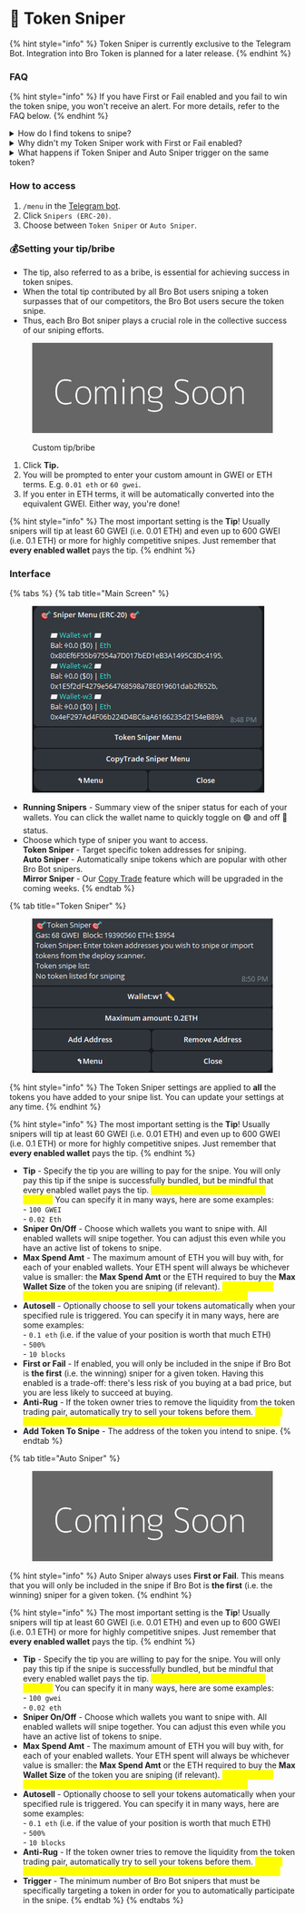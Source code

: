 # 🎯 Token Sniper



{% hint style="info" %}
Token Sniper is currently exclusive to the Telegram Bot. Integration into Bro Token is planned for a later release.
{% endhint %}

### FAQ

{% hint style="info" %}
If you have First or Fail enabled and you fail to win the token snipe, you won't receive an alert. For more details, refer to the FAQ below.
{% endhint %}

<details>

<summary>How do I find tokens to snipe?</summary>

For new users, we recommend utilizing the Auto Sniper feature. This function automatically joins snipes for tokens that are popular among other Bro Bot snipers.

1. &#x20;Alternatively, we highly suggest subscribing to our Token Scanner Channel. This channel sends alerts for any new token deployments. If an alert includes the Method Sniper button, you can click it to conveniently add the token to your snipe list.&#x20;
2. Frequent updates on ongoing snipes from other Bro Bot snipers are also shared on the channel. Simply click Opt-in to effortlessly include the token in your snipe list.

</details>

<details>

<summary>Why didn't my Token Sniper work with First or Fail enabled?</summary>

Several factors could explain why your snipe didn't succeed with First or Fail enabled:

1. For First or Fail to trigger a successful snipe, the combined tip of all Bro Bot snipers must exceed the tip of non-Bro Bot sniper bundles.
2. The token owner might have initiated trading using a private transaction.
3. In rare cases (less than 10%), an Ethereum block may not qualify as an MEV (Miner Extractable Value) block, resulting in no successful sniper bundles.

</details>

<details>

<summary>What happens if Token Sniper and Auto Sniper trigger on the same token?</summary>

In the event of both Token Sniper and Auto Sniper being active, Token Sniper will take precedence, and only one snipe will occur.

</details>

### How to access

1. `/menu` in the [Telegram bot](https://t.me/snipewithbro\_Bot).
2. Click `Snipers (ERC-20)`.
3. Choose between `Token Sniper` or `Auto Sniper`.

### 💰Setting your tip/bribe

* The tip, also referred to as a bribe, is essential for achieving success in token snipes.&#x20;
* When the total tip contributed by all Bro Bot users sniping a token surpasses that of our competitors, the Bro Bot users secure the token snipe.&#x20;
* Thus, each Bro Bot sniper plays a crucial role in the collective success of our sniping efforts.

<figure><img src="../.gitbook/assets/fff&#x26;text=Coming+Soon.png" alt=""><figcaption><p>Custom tip/bribe</p></figcaption></figure>

1. Click **Tip.**
2. You will be prompted to enter your custom amount in GWEI or ETH terms. E.g. `0.01 eth` or `60 gwei`.
3. If you enter in ETH terms, it will be automatically converted into the equivalent GWEI. Either way, you're done!

{% hint style="info" %}
The most important setting is the **Tip**! Usually snipers will tip at least 60 GWEI (i.e. 0.01 ETH) and even up to 600 GWEI (i.e. 0.1 ETH) or more for highly competitive snipes. Just remember that **every enabled wallet** pays the tip.
{% endhint %}

### Interface

{% tabs %}
{% tab title="Main Screen" %}
<figure><img src="../.gitbook/assets/image (7).png" alt=""><figcaption></figcaption></figure>

* **Running Snipers** - Summary view of the sniper status for each of your wallets. You can click the wallet name to quickly toggle on 🟢 and off 🔴 status.
* Choose which type of sniper you want to access.\
  **Token Sniper** - Target specific token addresses for sniping.\
  **Auto Sniper** - Automatically snipe tokens which are popular with other Bro Bot snipers.\
  **Mirror Sniper** - Our [Copy Trade](broken-reference) feature which will be upgraded in the coming weeks.
{% endtab %}

{% tab title="Token Sniper" %}
<figure><img src="../.gitbook/assets/image (9).png" alt=""><figcaption></figcaption></figure>

{% hint style="info" %}
The Token Sniper settings are applied to **all** the tokens you have added to your snipe list. You can update your settings at any time.
{% endhint %}

{% hint style="info" %}
The most important setting is the **Tip**! Usually snipers will tip at least 60 GWEI (i.e. 0.01 ETH) and even up to 600 GWEI (i.e. 0.1 ETH) or more for highly competitive snipes. Just remember that **every enabled wallet** pays the tip.
{% endhint %}

* **Tip** - Specify the tip you are willing to pay for the snipe. You will only pay this tip if the snipe is successfully bundled, but be mindful that every enabled wallet pays the tip. <mark style="color:yellow;">This is an important setting for snipers!</mark> You can specify it in many ways, here are some examples:\
  \- `100 GWEI`\
  \- `0.02 Eth`
* **Sniper On/Off** - Choose which wallets you want to snipe with. All enabled wallets will snipe together. You can adjust this even while you have an active list of tokens to snipe.
* **Max Spend Amt** - The maximum amount of ETH you will buy with, for each of your enabled wallets. Your ETH spent will always be whichever value is smaller: the **Max Spend Amt** or the ETH required to buy the **Max Wallet Size** of the token you are sniping (if relevant). <mark style="color:yellow;">This does not include your gas costs, which can be high for token sniping.</mark>&#x20;
* **Autosell** - Optionally choose to sell your tokens automatically when your specified rule is triggered. You can specify it in many ways, here are some examples:\
  \- `0.1 eth` (i.e. if the value of your position is worth that much ETH)\
  \- `500%`\
  \- `10 blocks`
* **First or Fail** - If enabled, you will only be included in the snipe if Bro Bot is **the first** (i.e. the winning) sniper for a given token. Having this enabled is a trade-off: there's less risk of you buying at a bad price, but you are less likely to succeed at buying.
* **Anti-Rug** - If the token owner tries to remove the liquidity from the token trading pair, automatically try to sell your tokens before them. <mark style="color:yellow;">It is not possible to protect you if the token owner uses a private transaction.</mark>&#x20;
* **Add Token To Snipe** - The address of the token you intend to snipe.
{% endtab %}

{% tab title="Auto Sniper" %}
<figure><img src="../.gitbook/assets/fff&#x26;text=Coming+Soon.png" alt=""><figcaption></figcaption></figure>

{% hint style="info" %}
Auto Sniper always uses **First or Fail**. This means that you will only be included in the snipe if Bro Bot is **the first** (i.e. the winning) sniper for a given token.
{% endhint %}

{% hint style="info" %}
The most important setting is the **Tip**! Usually snipers will tip at least 60 GWEI (i.e. 0.01 ETH) and even up to 600 GWEI (i.e. 0.1 ETH) or more for highly competitive snipes. Just remember that **every enabled wallet** pays the tip.
{% endhint %}

* **Tip** - Specify the tip you are willing to pay for the snipe. You will only pay this tip if the snipe is successfully bundled, but be mindful that every enabled wallet pays the tip. <mark style="color:yellow;">This is an important setting for snipers!</mark> You can specify it in many ways, here are some examples:\
  \- `100 gwei`\
  \- `0.02 eth`
* **Sniper On/Off** - Choose which wallets you want to snipe with. All enabled wallets will snipe together. You can adjust this even while you have an active list of tokens to snipe.
* **Max Spend Amt** - The maximum amount of ETH you will buy with, for each of your enabled wallets. Your ETH spent will always be whichever value is smaller: the **Max Spend Amt** or the ETH required to buy the **Max Wallet Size** of the token you are sniping (if relevant). <mark style="color:yellow;">This does not include your gas costs, which can be high for token sniping.</mark>&#x20;
* **Autosell** - Optionally choose to sell your tokens automatically when your specified rule is triggered. You can specify it in many ways, here are some examples:\
  \- `0.1 eth` (i.e. if the value of your position is worth that much ETH)\
  \- `500%`\
  \- `10 blocks`
* **Anti-Rug** - If the token owner tries to remove the liquidity from the token trading pair, automatically try to sell your tokens before them. <mark style="color:yellow;">It is not possible to protect you if the token owner uses a private transaction.</mark>&#x20;
* **Trigger** - The minimum number of Bro Bot snipers that must be specifically targeting a token in order for you to automatically participate in the snipe.
{% endtab %}
{% endtabs %}

